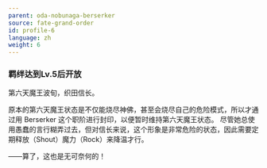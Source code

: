 ```yaml
---
parent: oda-nobunaga-berserker
source: fate-grand-order
id: profile-6
language: zh
weight: 6
---
```


### 羁绊达到Lv.5后开放

第六天魔王波旬，织田信长。

原本的第六天魔王状态是不仅能烧尽神佛，甚至会烧尽自己的危险模式，所以才通过用 Berserker 这个职阶进行封印，以便暂时维持第六天魔王状态。
尽管她总使用愚蠢的言行糊弄过去，但对信长来说，这个形象是非常危险的状态，因此需要定期释放（Shout）魔力（Rock）来降温才行。

——算了，这也是无可奈何的！
